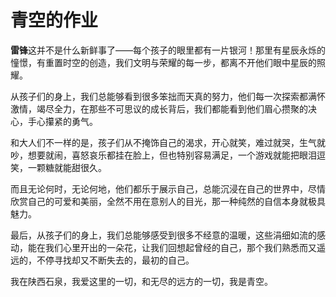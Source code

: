 青空的作业
=====

**雷锋**这并不是什么新鲜事了——每个孩子的眼里都有一片银河！那里有星辰永烁的憧憬，有重置时空的创造，我们文明与荣耀的每一步，都离不开他们眼中星辰的照耀。

从孩子们的身上，我们总能够看到很多笨拙而天真的努力，他们每一次探索都满怀激情，竭尽全力，在那些不可思议的成长背后，我们都能看到他们眉心攒聚的决心，手心攥紧的勇气。

和大人们不一样的是，孩子们从不掩饰自己的渴求，开心就笑，难过就哭，生气就吵，想要就闹，喜怒哀乐都挂在脸上，但也特别容易满足，一个游戏就能把眼泪逗笑，一颗糖就能甜很久。

而且无论何时，无论何地，他们都乐于展示自己，总能沉浸在自己的世界中，尽情欣赏自己的可爱和美丽，全然不用在意别人的目光，那一种纯然的自信本身就极具魅力。

最后，从孩子们的身上，我们总能够感受到很多不经意的温暖，这些涓细如流的感动，能在我们心里开出的一朵花，让我们回想起曾经的自己，那个我们熟悉而又遥远的，不停寻找却又不断失去的，最初的自己。

我在陕西石泉，我爱这里的一切，和无尽的远方的一切，我是青空。
